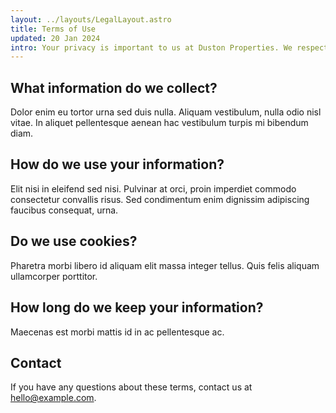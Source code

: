 ```yaml
---
layout: ../layouts/LegalLayout.astro
title: Terms of Use
updated: 20 Jan 2024
intro: Your privacy is important to us at Duston Properties. We respect your privacy regarding any information we may collect from you across our website.
---
```


## What information do we collect?

Dolor enim eu tortor urna sed duis nulla. Aliquam vestibulum, nulla odio nisl vitae. In aliquet pellentesque aenean hac vestibulum turpis mi bibendum diam.

## How do we use your information?

Elit nisi in eleifend sed nisi. Pulvinar at orci, proin imperdiet commodo consectetur convallis risus. Sed condimentum enim dignissim adipiscing faucibus consequat, urna.

## Do we use cookies?

Pharetra morbi libero id aliquam elit massa integer tellus. Quis felis aliquam ullamcorper porttitor.

## How long do we keep your information?

Maecenas est morbi mattis id in ac pellentesque ac.

## Contact

If you have any questions about these terms, contact us at [hello@example.com](mailto:hello@example.com).
